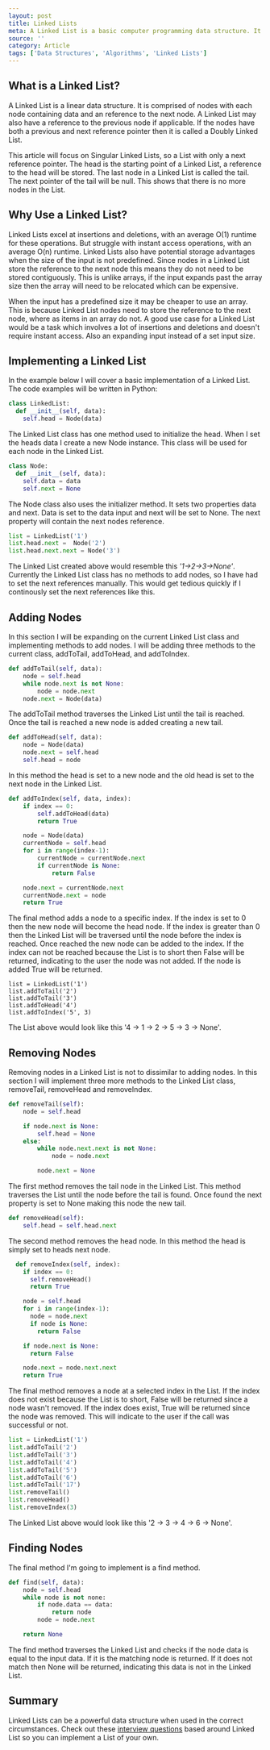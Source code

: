 ```yaml
---
layout: post
title: Linked Lists
meta: A Linked List is a basic computer programming data structure. It is comprised of nodes with each node containing data and an reference to the next node. A Linked list may also have a reference to the previous node if applicable. A Linked List with nodes that have a previous and next reference pointer is called a doubly Linked List...
source: ''
category: Article
tags: ['Data Structures', 'Algorithms', 'Linked Lists']
---
```

## What is a Linked List?
A Linked List is a linear data structure. It is comprised of nodes with each node containing data and an reference to the next node. A Linked List may also have a reference to the previous node if applicable. If the nodes have both a previous and next reference pointer then it is called a Doubly Linked List.

This article will focus on Singular Linked Lists, so a List with only a next reference pointer. The head is the starting point of a Linked List, a reference to the head will be stored. The last node in a Linked List is called the tail. The next pointer of the tail will be null. This shows that there is no more nodes in the List.  

## Why Use a Linked List?
Linked Lists excel at insertions and deletions, with an average O(1) runtime for these operations. But struggle with instant access operations, with an average O(n) runtime. Linked Lists also have potential storage advantages when the size of the input is not predefined. Since nodes in a Linked List store the reference to the next node this means they do not need to be stored contiguously. This is unlike arrays, if the input expands past the array size then the array will need to be relocated which can be expensive.

When the input has a predefined size it may be cheaper to use an array. This is because Linked List nodes need to store the reference to the next node, where as items in an array do not. A good use case for a Linked List would be a task which involves a lot of insertions and deletions and doesn't require instant access. Also an expanding input instead of a set input size.

## Implementing a Linked List
In the example below I will cover a basic implementation of a Linked List. The code examples will be written in Python:
```Python
class LinkedList:
  def __init__(self, data):
    self.head = Node(data)
```
The Linked List class has one method used to initialize the head. When I set the heads data I create a new Node instance. This class will be used for each node in the Linked List.
```Python
class Node:
  def __init__(self, data):
    self.data = data
    self.next = None
```
The Node class also uses the initializer method. It sets two properties data and next. Data is set to the data input and next will be set to None. The next property will contain the next nodes reference.
```Python
list = LinkedList('1')
list.head.next =  Node('2')
list.head.next.next = Node('3')
```
The Linked List created above would resemble this *'1->2->3->None'*. Currently the Linked List class has no methods to add nodes, so I have had to set the next references manually. This would get tedious quickly if I continously set the next references like this.

## Adding Nodes
In this section I will be expanding on the current Linked List class and implementing methods to add nodes. I will be adding three methods to the current class, addToTail, addToHead, and addToIndex.
```Python
def addToTail(self, data):
	node = self.head
	while node.next is not None:
		node = node.next
	node.next = Node(data)
```
The addToTail method traverses the Linked List until the tail is reached. Once the tail is reached a new node is added creating a new tail.
```Python
def addToHead(self, data):
	node = Node(data)
	node.next = self.head
	self.head = node
```
In this method the head is set to a new node and the old head is set to the next node in the Linked List.
```Python
def addToIndex(self, data, index):
	if index == 0:
		self.addToHead(data)
		return True

	node = Node(data)
	currentNode = self.head
	for i in range(index-1):
		currentNode = currentNode.next
		if currentNode is None:
			return False

	node.next = currentNode.next
	currentNode.next = node
	return True
```
The final method adds a node to a specific index. If the index is set to 0 then the new node will become the head node. If the index is greater than 0 then the Linked List will be traversed until the node before the index is reached. Once reached the new node can be added to the index. If the index can not be reached because the List is to short then False will be returned, indicating to the user the node was not added. If the node is added True will be returned.
```
list = LinkedList('1')
list.addToTail('2')
list.addToTail('3')
list.addToHead('4')
list.addToIndex('5', 3)
```
The List above would look like this  '4 -> 1 -> 2 -> 5 -> 3 -> None'.
## Removing Nodes
Removing nodes in a Linked List is not to dissimilar to adding nodes. In this section I will implement three more methods to the Linked List class, removeTail,  removeHead and removeIndex.
```Python
def removeTail(self):
	node = self.head

	if node.next is None:
		self.head = None
	else:
		while node.next.next is not None:
			node = node.next

		node.next = None
```
The first method removes the tail node in the Linked List. This method traverses the List until the node before the tail is found. Once found the next property is set to None making this node the new tail.
```Python
def removeHead(self):
	self.head = self.head.next
```
The second method removes the head node. In this method the head is simply set to heads next node.
```Python
  def removeIndex(self, index):
    if index == 0:
      self.removeHead()
      return True

    node = self.head
    for i in range(index-1):
      node = node.next
      if node is None:
        return False

    if node.next is None:
      return False

    node.next = node.next.next
    return True
```
The final method removes a node at a selected index in the List. If the index does not exist because the List is to short, False will be returned since a node wasn't removed. If the index does exist, True will be returned since the node was removed. This will indicate to the user if the call was successful or not.
```Python
list = LinkedList('1')
list.addToTail('2')
list.addToTail('3')
list.addToTail('4')
list.addToTail('5')
list.addToTail('6')
list.addToTail('17')
list.removeTail()
list.removeHead()
list.removeIndex(3)
```
The Linked List above would look like this  '2 -> 3 -> 4 -> 6 -> None'.
## Finding Nodes
The final method I'm going to implement is a find method.
```Python
def find(self, data):
	node = self.head
	while node is not none:
		if node.data == data:
			return node
		node = node.next

	return None
```
The find method traverses the Linked List and checks if the node data is equal to the input data. If it is the matching node is returned. If it does not match then None will be returned, indicating this data is not in the Linked List.

## Summary
Linked Lists can be a powerful data structure when used in the correct circumstances. Check out these [interview questions](http://) based around Linked List so you can implement a List of your own.

